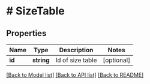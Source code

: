 # # SizeTable

## Properties

Name | Type | Description | Notes
------------ | ------------- | ------------- | -------------
**id** | **string** | Id of size table | [optional]

[[Back to Model list]](../../README.md#models) [[Back to API list]](../../README.md#endpoints) [[Back to README]](../../README.md)
